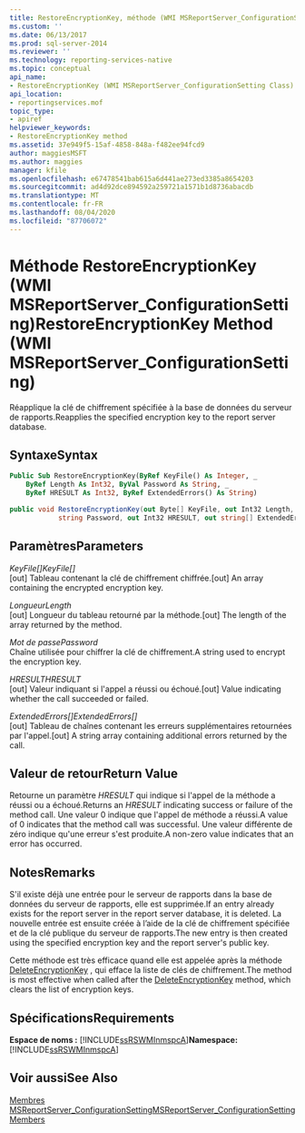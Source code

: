 ```yaml
---
title: RestoreEncryptionKey, méthode (WMI MSReportServer_ConfigurationSetting) | Microsoft Docs
ms.custom: ''
ms.date: 06/13/2017
ms.prod: sql-server-2014
ms.reviewer: ''
ms.technology: reporting-services-native
ms.topic: conceptual
api_name:
- RestoreEncryptionKey (WMI MSReportServer_ConfigurationSetting Class)
api_location:
- reportingservices.mof
topic_type:
- apiref
helpviewer_keywords:
- RestoreEncryptionKey method
ms.assetid: 37e949f5-15af-4858-848a-f482ee94fcd9
author: maggiesMSFT
ms.author: maggies
manager: kfile
ms.openlocfilehash: e67478541bab615a6d441ae273ed3385a8654203
ms.sourcegitcommit: ad4d92dce894592a259721a1571b1d8736abacdb
ms.translationtype: MT
ms.contentlocale: fr-FR
ms.lasthandoff: 08/04/2020
ms.locfileid: "87706072"
---
```

# <a name="restoreencryptionkey-method-wmi-msreportserver_configurationsetting"></a><span data-ttu-id="0b06c-102">Méthode RestoreEncryptionKey (WMI MSReportServer_ConfigurationSetting)</span><span class="sxs-lookup"><span data-stu-id="0b06c-102">RestoreEncryptionKey Method (WMI MSReportServer_ConfigurationSetting)</span></span>
  <span data-ttu-id="0b06c-103">Réapplique la clé de chiffrement spécifiée à la base de données du serveur de rapports.</span><span class="sxs-lookup"><span data-stu-id="0b06c-103">Reapplies the specified encryption key to the report server database.</span></span>  
  
## <a name="syntax"></a><span data-ttu-id="0b06c-104">Syntaxe</span><span class="sxs-lookup"><span data-stu-id="0b06c-104">Syntax</span></span>  
  
```vb  
Public Sub RestoreEncryptionKey(ByRef KeyFile() As Integer, _  
    ByRef Length As Int32, ByVal Password As String, _  
    ByRef HRESULT As Int32, ByRef ExtendedErrors() As String)  
```  
  
```csharp  
public void RestoreEncryptionKey(out Byte[] KeyFile, out Int32 Length,   
            string Password, out Int32 HRESULT, out string[] ExtendedErrors);  
```  
  
## <a name="parameters"></a><span data-ttu-id="0b06c-105">Paramètres</span><span class="sxs-lookup"><span data-stu-id="0b06c-105">Parameters</span></span>  
 <span data-ttu-id="0b06c-106">*KeyFile[]*</span><span class="sxs-lookup"><span data-stu-id="0b06c-106">*KeyFile[]*</span></span>  
 <span data-ttu-id="0b06c-107">[out] Tableau contenant la clé de chiffrement chiffrée.</span><span class="sxs-lookup"><span data-stu-id="0b06c-107">[out] An array containing the encrypted encryption key.</span></span>  
  
 <span data-ttu-id="0b06c-108">*Longueur*</span><span class="sxs-lookup"><span data-stu-id="0b06c-108">*Length*</span></span>  
 <span data-ttu-id="0b06c-109">[out] Longueur du tableau retourné par la méthode.</span><span class="sxs-lookup"><span data-stu-id="0b06c-109">[out] The length of the array returned by the method.</span></span>  
  
 <span data-ttu-id="0b06c-110">*Mot de passe*</span><span class="sxs-lookup"><span data-stu-id="0b06c-110">*Password*</span></span>  
 <span data-ttu-id="0b06c-111">Chaîne utilisée pour chiffrer la clé de chiffrement.</span><span class="sxs-lookup"><span data-stu-id="0b06c-111">A string used to encrypt the encryption key.</span></span>  
  
 <span data-ttu-id="0b06c-112">*HRESULT*</span><span class="sxs-lookup"><span data-stu-id="0b06c-112">*HRESULT*</span></span>  
 <span data-ttu-id="0b06c-113">[out] Valeur indiquant si l'appel a réussi ou échoué.</span><span class="sxs-lookup"><span data-stu-id="0b06c-113">[out] Value indicating whether the call succeeded or failed.</span></span>  
  
 <span data-ttu-id="0b06c-114">*ExtendedErrors[]*</span><span class="sxs-lookup"><span data-stu-id="0b06c-114">*ExtendedErrors[]*</span></span>  
 <span data-ttu-id="0b06c-115">[out] Tableau de chaînes contenant les erreurs supplémentaires retournées par l'appel.</span><span class="sxs-lookup"><span data-stu-id="0b06c-115">[out] A string array containing additional errors returned by the call.</span></span>  
  
## <a name="return-value"></a><span data-ttu-id="0b06c-116">Valeur de retour</span><span class="sxs-lookup"><span data-stu-id="0b06c-116">Return Value</span></span>  
 <span data-ttu-id="0b06c-117">Retourne un paramètre *HRESULT* qui indique si l'appel de la méthode a réussi ou a échoué.</span><span class="sxs-lookup"><span data-stu-id="0b06c-117">Returns an *HRESULT* indicating success or failure of the method call.</span></span> <span data-ttu-id="0b06c-118">Une valeur 0 indique que l'appel de méthode a réussi.</span><span class="sxs-lookup"><span data-stu-id="0b06c-118">A value of 0 indicates that the method call was successful.</span></span> <span data-ttu-id="0b06c-119">Une valeur différente de zéro indique qu'une erreur s'est produite.</span><span class="sxs-lookup"><span data-stu-id="0b06c-119">A non-zero value indicates that an error has occurred.</span></span>  
  
## <a name="remarks"></a><span data-ttu-id="0b06c-120">Notes</span><span class="sxs-lookup"><span data-stu-id="0b06c-120">Remarks</span></span>  
 <span data-ttu-id="0b06c-121">S'il existe déjà une entrée pour le serveur de rapports dans la base de données du serveur de rapports, elle est supprimée.</span><span class="sxs-lookup"><span data-stu-id="0b06c-121">If an entry already exists for the report server in the report server database, it is deleted.</span></span> <span data-ttu-id="0b06c-122">La nouvelle entrée est ensuite créée à l’aide de la clé de chiffrement spécifiée et de la clé publique du serveur de rapports.</span><span class="sxs-lookup"><span data-stu-id="0b06c-122">The new entry is then created using the specified encryption key and the report server's public key.</span></span>  
  
 <span data-ttu-id="0b06c-123">Cette méthode est très efficace quand elle est appelée après la méthode [DeleteEncryptionKey](configurationsetting-method-deleteencryptionkey.md) , qui efface la liste de clés de chiffrement.</span><span class="sxs-lookup"><span data-stu-id="0b06c-123">The method is most effective when called after the [DeleteEncryptionKey](configurationsetting-method-deleteencryptionkey.md) method, which clears the list of encryption keys.</span></span>  
  
## <a name="requirements"></a><span data-ttu-id="0b06c-124">Spécifications</span><span class="sxs-lookup"><span data-stu-id="0b06c-124">Requirements</span></span>  
 <span data-ttu-id="0b06c-125">**Espace de noms :** [!INCLUDE[ssRSWMInmspcA](../../includes/ssrswminmspca-md.md)]</span><span class="sxs-lookup"><span data-stu-id="0b06c-125">**Namespace:** [!INCLUDE[ssRSWMInmspcA](../../includes/ssrswminmspca-md.md)]</span></span>  
  
## <a name="see-also"></a><span data-ttu-id="0b06c-126">Voir aussi</span><span class="sxs-lookup"><span data-stu-id="0b06c-126">See Also</span></span>  
 [<span data-ttu-id="0b06c-127">Membres MSReportServer_ConfigurationSetting</span><span class="sxs-lookup"><span data-stu-id="0b06c-127">MSReportServer_ConfigurationSetting Members</span></span>](msreportserver-configurationsetting-members.md)  
  
  
